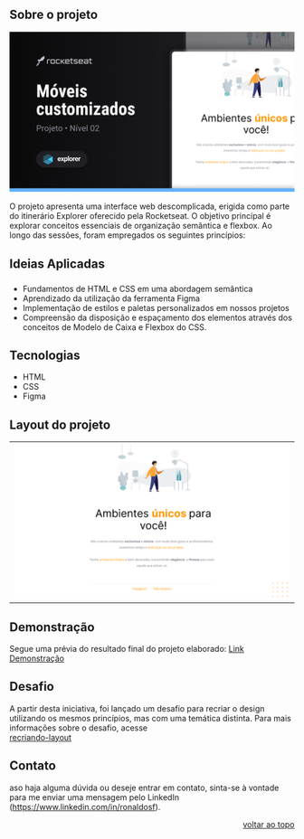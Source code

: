 <a name="readme-top"></a>

## Sobre o projeto
![preview](.github/preview.png)

O projeto apresenta uma interface web descomplicada, erigida como parte do itinerário Explorer oferecido pela Rocketseat. 
O objetivo principal é explorar conceitos essenciais de organização semântica e flexbox. Ao longo das sessões, foram empregados os seguintes princípios:


## Ideias Aplicadas
###
* Fundamentos de HTML e CSS em uma abordagem semântica
* Aprendizado da utilização da ferramenta Figma
* Implementação de estilos e paletas personalizados em nossos projetos
* Compreensão da disposição e espaçamento dos elementos através dos conceitos de Modelo de Caixa e Flexbox do CSS.

## Tecnologias
- HTML
- CSS
- Figma


## Layout do projeto
<table>
  <tr>
    <td><img src=".github/print.png"></td>
  </tr>   
</table>


## Demonstração
Segue uma prévia do resultado final do projeto elaborado:
[Link Demonstração](https://rs-ferreira.github.io/MoveisCustomizados/)


## Desafio
A partir desta iniciativa, foi lançado um desafio para recriar o design utilizando os mesmos princípios, 
mas com uma temática distinta. Para mais informações sobre o desafio, acesse  
[recriando-layout](https://rs-ferreira.github.io/Flutuar.com/)


## Contato
aso haja alguma dúvida ou deseje entrar em contato, sinta-se à vontade para me enviar uma mensagem pelo
LinkedIn (https://www.linkedin.com/in/ronaldosf).

<p align="right"><a href="#readme-top">voltar ao topo</a></p>
